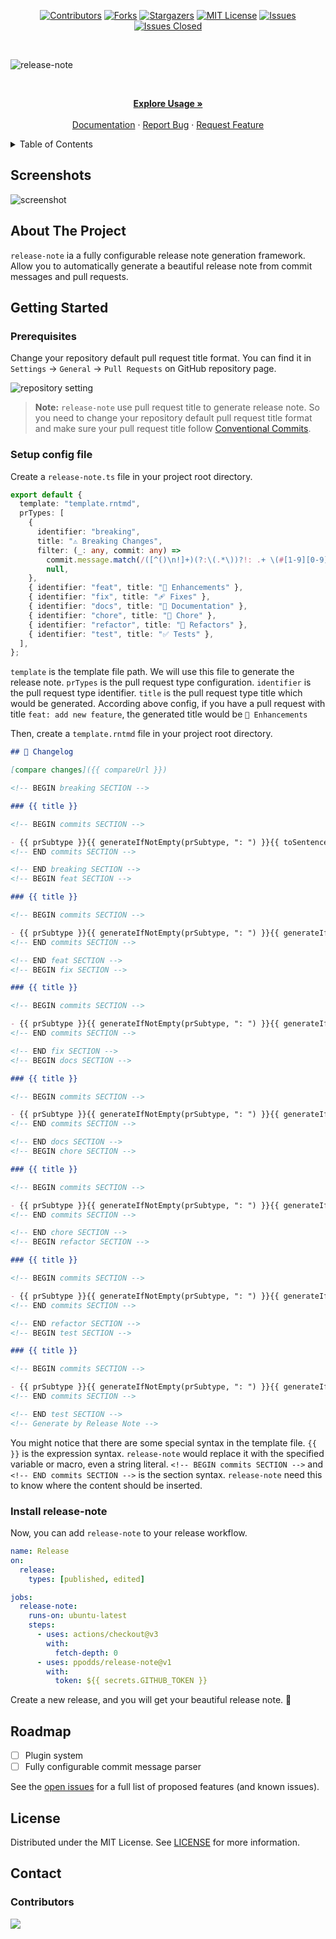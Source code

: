 <!-- PROJECT SHIELDS -->

[<div align="center"> ![Contributors][contributors-shield]][contributors-url]
[![Forks][forks-shield]][forks-url]
[![Stargazers][stars-shield]][stars-url]
[![MIT License][license-shield]][license-url]
[![Issues][issues-shield]][issues-url]
[![Issues Closed][issues-closed-shield]</div>][issues-closed-url]

<br />

<!-- PROJECT LOGO -->

![release-note](https://socialify.git.ci/ppodds/release-note/image?description=1&font=KoHo&name=1&owner=1&pattern=Circuit%20Board&theme=Light)

<br />
<div align="center">
<p align="center">
    <a href="#getting-started"><strong>Explore Usage »</strong></a>
    <br />
    <br />
    <a href="docs/index.md">Documentation</a>
    ·
    <a href="https://github.com/ppodds/release-note/issues">Report Bug</a>
    ·
    <a href="https://github.com/ppodds/release-note/issues">Request Feature</a>
  </p>
</div>

<!-- TABLE OF CONTENTS -->

<details>
  <summary>Table of Contents</summary>
  <ol>
    <li><a href="#about-the-project">About The Project</a></li>
    <li><a href="#getting-started">Getting Started</a></li>
    <li><a href="#roadmap">Roadmap</a></li>
    <li><a href="#license">License</a></li>
    <li><a href="#contact">Contact</a></li>
  </ol>
</details>

<!-- ABOUT THE PROJECT -->

## Screenshots

![screenshot](docs/screenshot.png)

## About The Project

`release-note` ia a fully configurable release note generation framework. Allow you to automatically generate a beautiful release note from commit messages and pull requests.

<!-- GETTING STARTED -->

## Getting Started

### Prerequisites

Change your repository default pull request title format. You can find it in `Settings` -> `General` -> `Pull Requests` on GitHub repository page.

![repository setting](docs/pr_default_message.png)

> **Note:** `release-note` use pull request title to generate release note. So you need to change your repository default pull request title format and make sure your pull request title follow [Conventional Commits](https://www.conventionalcommits.org/en/v1.0.0/).

### Setup config file

Create a `release-note.ts` file in your project root directory.

```typescript
export default {
  template: "template.rntmd",
  prTypes: [
    {
      identifier: "breaking",
      title: "⚠️ Breaking Changes",
      filter: (_: any, commit: any) =>
        commit.message.match(/([^()\n!]+)(?:\(.*\))?!: .+ \(#[1-9][0-9]*\)/) !==
        null,
    },
    { identifier: "feat", title: "🚀 Enhancements" },
    { identifier: "fix", title: "🩹 Fixes" },
    { identifier: "docs", title: "📖 Documentation" },
    { identifier: "chore", title: "🏡 Chore" },
    { identifier: "refactor", title: "💅 Refactors" },
    { identifier: "test", title: "✅ Tests" },
  ],
};
```

`template` is the template file path. We will use this file to generate the release note. `prTypes` is the pull request type configuration. `identifier` is the pull request type identifier. `title` is the pull request type title which would be generated. According above config, if you have a pull request with title `feat: add new feature`, the generated title would be `🚀 Enhancements`

Then, create a `template.rntmd` file in your project root directory.

```markdown
## 📝 Changelog

[compare changes]({{ compareUrl }})

<!-- BEGIN breaking SECTION -->

### {{ title }}

<!-- BEGIN commits SECTION -->

- {{ prSubtype }}{{ generateIfNotEmpty(prSubtype, ": ") }}{{ toSentence(message) }} (#{{ prNumber }})
<!-- END commits SECTION -->

<!-- END breaking SECTION -->
<!-- BEGIN feat SECTION -->

### {{ title }}

<!-- BEGIN commits SECTION -->

- {{ prSubtype }}{{ generateIfNotEmpty(prSubtype, ": ") }}{{ generateIf(prBreaking, "⚠️ ") }}{{ toSentence(message) }} (#{{ prNumber }})
<!-- END commits SECTION -->

<!-- END feat SECTION -->
<!-- BEGIN fix SECTION -->

### {{ title }}

<!-- BEGIN commits SECTION -->

- {{ prSubtype }}{{ generateIfNotEmpty(prSubtype, ": ") }}{{ generateIf(prBreaking, "⚠️ ") }}{{ toSentence(message) }} (#{{ prNumber }})
<!-- END commits SECTION -->

<!-- END fix SECTION -->
<!-- BEGIN docs SECTION -->

### {{ title }}

<!-- BEGIN commits SECTION -->

- {{ prSubtype }}{{ generateIfNotEmpty(prSubtype, ": ") }}{{ generateIf(prBreaking, "⚠️ ") }}{{ toSentence(message) }} (#{{ prNumber }})
<!-- END commits SECTION -->

<!-- END docs SECTION -->
<!-- BEGIN chore SECTION -->

### {{ title }}

<!-- BEGIN commits SECTION -->

- {{ prSubtype }}{{ generateIfNotEmpty(prSubtype, ": ") }}{{ generateIf(prBreaking, "⚠️ ") }}{{ toSentence(message) }} (#{{ prNumber }})
<!-- END commits SECTION -->

<!-- END chore SECTION -->
<!-- BEGIN refactor SECTION -->

### {{ title }}

<!-- BEGIN commits SECTION -->

- {{ prSubtype }}{{ generateIfNotEmpty(prSubtype, ": ") }}{{ generateIf(prBreaking, "⚠️ ") }}{{ toSentence(message) }} (#{{ prNumber }})
<!-- END commits SECTION -->

<!-- END refactor SECTION -->
<!-- BEGIN test SECTION -->

### {{ title }}

<!-- BEGIN commits SECTION -->

- {{ prSubtype }}{{ generateIfNotEmpty(prSubtype, ": ") }}{{ generateIf(prBreaking, "⚠️ ") }}{{ toSentence(message) }} (#{{ prNumber }})
<!-- END commits SECTION -->

<!-- END test SECTION -->
<!-- Generate by Release Note -->
```

You might notice that there are some special syntax in the template file. `{{ }}` is the expression syntax. `release-note` would replace it with the specified variable or macro, even a string literal. `<!-- BEGIN commits SECTION -->` and `<!-- END commits SECTION -->` is the section syntax. `release-note` need this to know where the content should be inserted.

### Install release-note

Now, you can add `release-note` to your release workflow.

```yaml
name: Release
on:
  release:
    types: [published, edited]

jobs:
  release-note:
    runs-on: ubuntu-latest
    steps:
      - uses: actions/checkout@v3
        with:
          fetch-depth: 0
      - uses: ppodds/release-note@v1
        with:
          token: ${{ secrets.GITHUB_TOKEN }}
```

Create a new release, and you will get your beautiful release note. 🚀

<!-- ROADMAP -->

## Roadmap

- [ ] Plugin system
- [ ] Fully configurable commit message parser

See the [open issues](https://github.com/ppodds/release-note/issues)
for a full list of proposed features (and known issues).

<!-- LICENSE -->

## License

Distributed under the MIT License. See
[LICENSE](https://github.com/ppodds/release-note/blob/master/LICENSE)
for more information.

<!-- CONTACT -->

## Contact

### Contributors

<a href="https://github.com/ppodds/release-note/graphs/contributors">
  <img src="https://contrib.rocks/image?repo=ppodds/release-note" />
</a>

[contributors-shield]: https://img.shields.io/github/contributors/ppodds/release-note.svg?style=for-the-badge
[contributors-url]: https://github.com/ppodds/release-note/graphs/contributors
[forks-shield]: https://img.shields.io/github/forks/ppodds/release-note.svg?style=for-the-badge
[forks-url]: https://github.com/ppodds/release-note/network/members
[stars-shield]: https://img.shields.io/github/stars/ppodds/release-note.svg?style=for-the-badge
[stars-url]: https://github.com/ppodds/release-note/stargazers
[issues-shield]: https://img.shields.io/github/issues/ppodds/release-note.svg?style=for-the-badge
[issues-url]: https://github.com/ppodds/release-note/issues
[issues-closed-shield]: https://img.shields.io/github/issues-closed/ppodds/release-note.svg?style=for-the-badge
[issues-closed-url]: https://github.com/ppodds/release-note/issues?q=is%3Aissue+is%3Aclosed
[license-shield]: https://img.shields.io/github/license/ppodds/release-note.svg?style=for-the-badge
[license-url]: https://github.com/ppodds/release-note/blob/master/LICENSE
